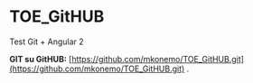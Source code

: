 # TOE_GitHUBTest Git + Angular 2**GIT su GitHUB:** [https://github.com/mkonemo/TOE_GitHUB.git](https://github.com/mkonemo/TOE_GitHUB.git).